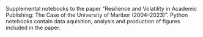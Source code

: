 Supplemental notebooks to the paper "Resilience and Volatility in Academic Publishing: The Case of the University of Maribor (2004–2023)". 
Python notebooks contain data aquisition, analysis and production of figures included in the paper.  
